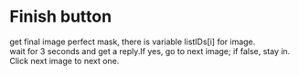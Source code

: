 # Finish button     
get final image perfect mask, there is variable listIDs[i] for image.        
wait for 3 seconds and get a reply.If yes, go to next image; if false, stay in.    
Click next image to next one.   
